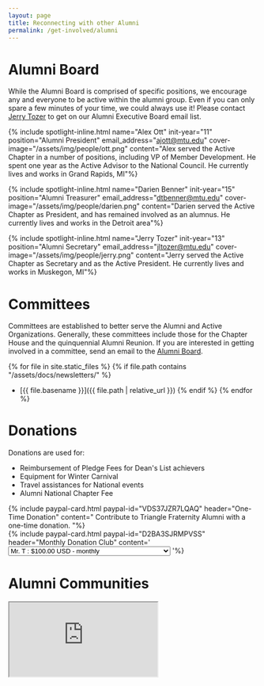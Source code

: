 ```yaml
---
layout: page
title: Reconnecting with other Alumni
permalink: /get-involved/alumni
---
```


# Alumni Board
While the Alumni Board is comprised of specific positions, we encourage any and everyone to be active within the alumni group. Even if you can only spare a few minutes of your time, we could always use it! Please contact [Jerry Tozer](mailto:jltozer@mtu.edu) to get on our Alumni Executive Board email list.

{% include spotlight-inline.html
  name="Alex Ott"
  init-year="11"
  position="Alumni President"
  email_address="ajott@mtu.edu"
  cover-image="/assets/img/people/ott.png"
content="Alex served the Active Chapter in a number of positions, including VP of Member Development. He spent one year as the Active Advisor to the National Council. He currently lives and works in Grand Rapids, MI"%}

{% include spotlight-inline.html
  name="Darien Benner"
  init-year="15"
  position="Alumni Treasurer"
  email_address="dtbenner@mtu.edu"
  cover-image="/assets/img/people/darien.png"
  content="Darien served the Active Chapter as President, and has remained involved as an alumnus. He currently lives and works in the Detroit area"%}

{% include spotlight-inline.html
  name="Jerry Tozer"
  init-year="13"
  position="Alumni Secretary"
  email_address="jltozer@mtu.edu"
  cover-image="/assets/img/people/jerry.png"
  content="Jerry served the Active Chapter as Secretary and as the Active President. He currently lives and works in Muskegon, MI"%}

# Committees

Committees are established to better serve the Alumni and Active Organizations. Generally, these committees include those for the Chapter House and the quinquennial Alumni Reunion. If you are interested in getting involved in a committee, send an email to the [Alumni Board](mailto:alumeboard-triangle-l@mtu.edu).



{% for file in site.static_files %}
{% if file.path contains "/assets/docs/newsletters/" %}
- [{{ file.basename }}]({{ file.path | relative_url }})
{% endif %}
{% endfor %}

# Donations

Donations are used for:

- Reimbursement of Pledge Fees for Dean's List achievers
- Equipment for Winter Carnival
- Travel assistances for National events
- Alumni National Chapter Fee

<!-- Donation cards -->
<div class="row">
<div class="col-lg-6 mb-6">
{% include paypal-card.html paypal-id="VDS37JZR7LQAQ" header="One-Time Donation" content="
Contribute to Triangle Fraternity Alumni with a one-time donation.
"%}
</div>
<div class="col-lg-6 mb-6">
{% include paypal-card.html paypal-id="D2BA3SJRMPVSS" header="Monthly Donation Club" content='
<input type="hidden" name="on0" value="Support our organization. Join a donation club!">
<select name="os0">
    <option value="Mr. T">Mr. T : $100.00 USD - monthly</option>
    <option value="Mr. Bigshot">Mr. Bigshot : $75.00 USD - monthly</option>
    <option value="Half Way There">Half Way There : $50.00 USD - monthly</option>
    <option value="I\'ll Share The Wealth">I\'ll Share The Wealth : $30.00 USD - monthly</option>
    <option value="Wilmer\'s Club">Wilmer\'s Club : $20.00 USD - monthly</option>
    <option value="I\'m giving her all she\'s got!">I\'m giving her all she\'s got! : $10.00 USD - monthly</option>
    <option value="I still got loans man!">I still got loans man! : $5.00 USD - monthly</option>
</select>
'%}
</div>
</div>

# Alumni Communities

<!-- Alumni map -->
<div class="embed-responsive embed-responsive-16by9">
  <iframe id="alumniMap" src="https://view-awesome-table.com/-KlxQyblWqnpv0ngNv8l/view" scrolling="no" tabindex="-1"></iframe>
</div>
